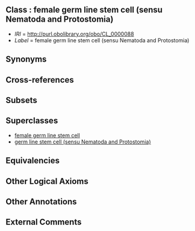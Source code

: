 
## Class : female germ line stem cell (sensu Nematoda and Protostomia)

 * *IRI* = http://purl.obolibrary.org/obo/CL_0000088
 * *Label* = female germ line stem cell (sensu Nematoda and Protostomia)

## Synonyms


## Cross-references


## Subsets


## Superclasses

 * [female germ line stem cell](../../CL/22/CL_0000022.md)
 * [germ line stem cell (sensu Nematoda and Protostomia)](../../CL/86/CL_0000086.md)

## Equivalencies


## Other Logical Axioms


## Other Annotations


## External Comments

